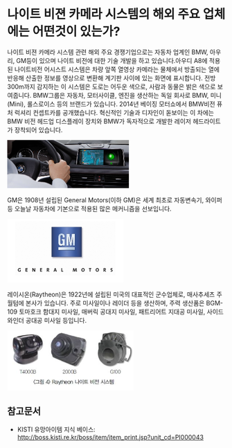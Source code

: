 # 나이트 비젼 카메라 시스템의 해외 주요 업체에는 어떤것이 있는가?
나이트 비젼 카메라 시스템 관련 해외 주요 경쟁기업으로는 자동차 업계인 BMW, 아우리, GM등이 있으며 나이트 비전에 대한 기술 개발을 하고 있습니다.아우디 A8에 적용된 나이트비전 어시스트 시스템은 차량 앞쪽 열영상 카메라는 물체에서 방출되는 열에 반응해 산출한 정보를 영상으로 변환해 계기판 사이에 있는 화면에 표시합니다. 전방 300m까지 감지하는 이 시스템은 도로는 어두운 색으로, 사람과 동물은 밝은 색으로 보여줍니다.
BMW그룹은 자동차, 모터사이클, 엔진을 생산하는 독일 회사로 BMW, 미니(Mini), 롤스로이스 등의 브랜드가 있습니다. 2014년 베이징 모터쇼에서 BMW비전 퓨처 럭셔리 컨셉트카를 공개했습니다. 혁신적인 기술과 디자인이 돋보이는 이 차에는 BMW 비전 헤드업 디스플레이 장치와 BMW가 독자적으로 개발한 레이저 헤드라이트가 장착되어 있습니다.

![ ](./images/나이트_비젼_카메라_시스템_Q13_1_3.PNG) 

GM은 1908년 설립된 General Motors(이하 GM)은 세계 최초로 자동변속기, 와이퍼 등 오늘날 자동차에 기본으로 적용된 많은 메커니즘을 선보입니다.

![ ](./images/나이트_비젼_카메라_시스템_Q13_1_3_.PNG) 

레이시온(Raytheon)은 1922년에 설립된 미국의 대표적인 군수업체로, 매사추세츠 주 월텀에 본사가 있습니다.
주로 미사일이나 레이더 등을 생산하며, 주력 생산품은 BGM-109 토마호크 함대지 미사일, 매버릭 공대지 미사일, 패트리어트 지대공 미사일, 사이드 와인더 공대공 미사일 등입니다.

![ ](./images/나이트_비젼_카메라_시스템_Q13_1_3__.PNG) 


## 참고문서
- KISTI 유망아이템 지식 베이스: http://boss.kisti.re.kr/boss/item/item_print.jsp?unit_cd=PI000043
